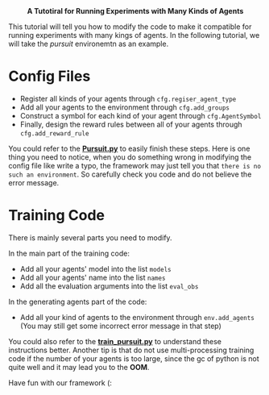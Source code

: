 <center><b> A Tutotiral for Running Experiments with Many Kinds of Agents</b></center>

This tutorial will tell you how to modify the code to make it compatible for running experiments with many kings of agents. In the following tutorial, we will take the *pursuit* environemtn as an example.
# Config Files
- Register all kinds of your agents through `cfg.regiser_agent_type`
- Add all your agents to the environment through `cfg.add_groups`
- Construct a symbol for each kind of your agent through `cfg.AgentSymbol`
- Finally, design the reward rules between all of your agents through `cfg.add_reward_rule`

You could refer to the [**Pursuit.py**](https://github.com/geek-ai/MAgent/blob/master/python/magent/builtin/config/pursuit.py) to easily finish these steps. Here is one thing you need to notice, when you do something wrong in modifying the config file like write a typo, the framework may just tell you that `there is no such an environment`. So carefully check you code and do not believe the error message.

# Training Code

There is mainly several parts you need to modify.

In the main part of the training code:

- Add all your agents' model into the list `models`
- Add all your agents' name into the list `names`
- Add all the evaluation arguments into the list `eval_obs`

In the generating agents part of the code:

- Add all your kind of agents to the environment through `env.add_agents` (You may still get some incorrect error message in that step)

You could also refer to the [**train_pursuit.py**](https://github.com/geek-ai/MAgent/blob/master/examples/train_pursuit.py) to understand these instructions better. Another tip is that do not use multi-processing training code if the number of your agents is too large, since the gc of python is not quite well and it may lead you to the **OOM**.

Have fun with our framework (:
